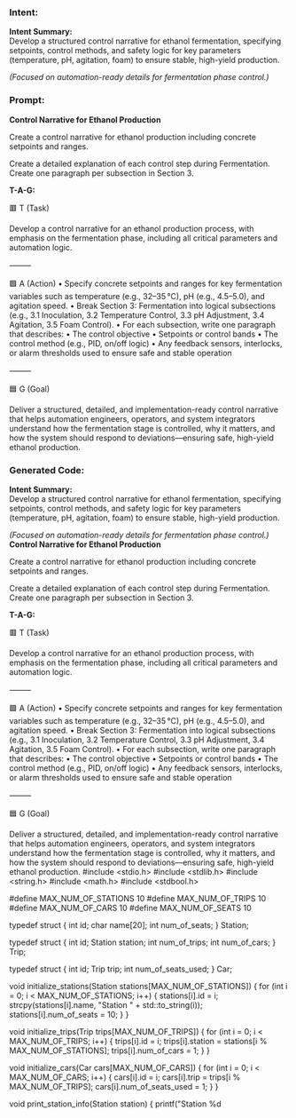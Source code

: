 ### Intent:
**Intent Summary:**  
Develop a structured control narrative for ethanol fermentation, specifying setpoints, control methods, and safety logic for key parameters (temperature, pH, agitation, foam) to ensure stable, high-yield production.  

*(Focused on automation-ready details for fermentation phase control.)*

### Prompt:
**Control Narrative for Ethanol Production**

Create a control narrative for ethanol production including concrete setpoints and ranges.

Create a detailed explanation of each control step during Fermentation. Create one paragraph per subsection in Section 3.

**T-A-G:**

🟥 T (Task)

Develop a control narrative for an ethanol production process, with emphasis on the fermentation phase, including all critical parameters and automation logic.

⸻

🟩 A (Action)
	•	Specify concrete setpoints and ranges for key fermentation variables such as temperature (e.g., 32–35 °C), pH (e.g., 4.5–5.0), and agitation speed.
	•	Break Section 3: Fermentation into logical subsections (e.g., 3.1 Inoculation, 3.2 Temperature Control, 3.3 pH Adjustment, 3.4 Agitation, 3.5 Foam Control).
	•	For each subsection, write one paragraph that describes:
	•	The control objective
	•	Setpoints or control bands
	•	The control method (e.g., PID, on/off logic)
	•	Any feedback sensors, interlocks, or alarm thresholds used to ensure safe and stable operation

⸻

🟦 G (Goal)

Deliver a structured, detailed, and implementation-ready control narrative that helps automation engineers, operators, and system integrators understand how the fermentation stage is controlled, why it matters, and how the system should respond to deviations—ensuring safe, high-yield ethanol production.

### Generated Code:
**Intent Summary:**  
Develop a structured control narrative for ethanol fermentation, specifying setpoints, control methods, and safety logic for key parameters (temperature, pH, agitation, foam) to ensure stable, high-yield production.  

*(Focused on automation-ready details for fermentation phase control.)*
**Control Narrative for Ethanol Production**

Create a control narrative for ethanol production including concrete setpoints and ranges.

Create a detailed explanation of each control step during Fermentation. Create one paragraph per subsection in Section 3.

**T-A-G:**

🟥 T (Task)

Develop a control narrative for an ethanol production process, with emphasis on the fermentation phase, including all critical parameters and automation logic.

⸻

🟩 A (Action)
	•	Specify concrete setpoints and ranges for key fermentation variables such as temperature (e.g., 32–35 °C), pH (e.g., 4.5–5.0), and agitation speed.
	•	Break Section 3: Fermentation into logical subsections (e.g., 3.1 Inoculation, 3.2 Temperature Control, 3.3 pH Adjustment, 3.4 Agitation, 3.5 Foam Control).
	•	For each subsection, write one paragraph that describes:
	•	The control objective
	•	Setpoints or control bands
	•	The control method (e.g., PID, on/off logic)
	•	Any feedback sensors, interlocks, or alarm thresholds used to ensure safe and stable operation

⸻

🟦 G (Goal)

Deliver a structured, detailed, and implementation-ready control narrative that helps automation engineers, operators, and system integrators understand how the fermentation stage is controlled, why it matters, and how the system should respond to deviations—ensuring safe, high-yield ethanol production.
#include <stdio.h>
#include <stdlib.h>
#include <string.h>
#include <math.h>
#include <stdbool.h>

#define MAX_NUM_OF_STATIONS 10
#define MAX_NUM_OF_TRIPS 10
#define MAX_NUM_OF_CARS 10
#define MAX_NUM_OF_SEATS 10

typedef struct {
    int id;
    char name[20];
    int num_of_seats;
} Station;

typedef struct {
    int id;
    Station station;
    int num_of_trips;
    int num_of_cars;
} Trip;

typedef struct {
    int id;
    Trip trip;
    int num_of_seats_used;
} Car;

void initialize_stations(Station stations[MAX_NUM_OF_STATIONS]) {
    for (int i = 0; i < MAX_NUM_OF_STATIONS; i++) {
        stations[i].id = i;
        strcpy(stations[i].name, "Station " + std::to_string(i));
        stations[i].num_of_seats = 10;
    }
}

void initialize_trips(Trip trips[MAX_NUM_OF_TRIPS]) {
    for (int i = 0; i < MAX_NUM_OF_TRIPS; i++) {
        trips[i].id = i;
        trips[i].station = stations[i % MAX_NUM_OF_STATIONS];
        trips[i].num_of_cars = 1;
    }
}

void initialize_cars(Car cars[MAX_NUM_OF_CARS]) {
    for (int i = 0; i < MAX_NUM_OF_CARS; i++) {
        cars[i].id = i;
        cars[i].trip = trips[i % MAX_NUM_OF_TRIPS];
        cars[i].num_of_seats_used = 1;
    }
}

void print_station_info(Station station) {
    printf("Station %d
